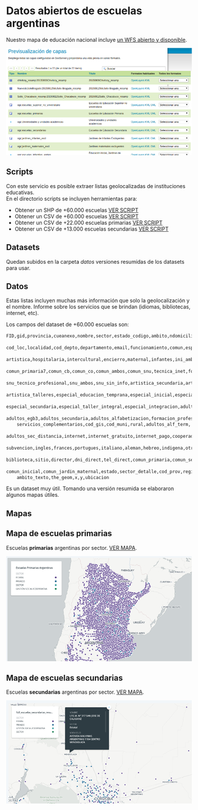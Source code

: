 # Datos abiertos de escuelas argentinas

Nuestro mapa de educación nacional incluye [un WFS abierto y disponible](http://mapa.educacion.gob.ar/geoserver/web/?wicket:bookmarkablePage=:org.geoserver.web.demo.MapPreviewPage).  

![screen-wfs](img/mapa-educacion-wfs.png) 

## Scripts

Con este servicio es posible extraer listas geolocalizadas de instituciones educativas.  
En el directorio scripts se incluyen herramientas para:
 - Obtener un SHP de +60.000 escuelas [VER SCRIPT](scripts/get-shapes.sh)
 - Obtener un CSV de +60.000 escuelas [VER SCRIPT](scripts/get-escuelas.sh)
 - Obtener un CSV de +22.000 escuelas primarias [VER SCRIPT](scripts/get-escuelas-primarias.sh)
 - Obtener un CSV de +13.000 escuelas secundarias [VER SCRIPT](scripts/get-escuelas-secundarias.sh)

## Datasets

Quedan subidos en la carpeta _datos_ versiones resumidas de los datasets para usar.  

## Datos

Estas listas incluyen muchas más información que solo la geolocalización y el nombre. Informe sobre los servicios que se brindan (idiomas, bibliotecas, internet, etc).  

Los campos del dataset de +60.000 escuelas son:

```
FID,gid,provincia,cueanexo,nombre,sector,estado_codigo,ambito,ndomicilio,cod_postal,telefono,
    cod_loc,localidad,cod_depto,departamento,email,funcionamiento,comun,especial,adultos,
    artistica,hospitalaria,intercultural,encierro,maternal,infantes,ini_ambos,comun_primaria6,
    comun_primaria7,comun_cb,comun_co,comun_ambos,comun_snu,tecnica_inet,formacion_docente,
    snu_tecnico_profesional,snu_ambos,snu_sin_info,artistica_secundaria,artistica_snu,
    artistica_talleres,especial_educacion_temprana,especial_inicial,especial_primaria,
    especial_secundaria,especial_taller_integral,especial_integracion,adultos_primaria,
    adultos_egb3,adultos_secundaria,adultos_alfabetizacion,formacion_profesional,
    servicios_complementarios,cod_gis,cod_muni,rural,adultos_alf_term,
    adultos_sec_distancia,internet,internet_gratuito,internet_pago,cooperador,
    subvencion,ingles,frances,portugues,italiano,aleman,hebreo,indigena,otro,
    biblioteca,sitio,director,dni_direct,tel_direct,comun_primaria,comun_secundaria,
    comun_inicial,comun_jardin_maternal,estado,sector_detalle,cod_prov,region_cfe,
    ambito_texto,the_geom,x,y,ubicacion
```

Es un dataset muy útil. Tomando una versión resumida se elaboraron algunos mapas útiles.  

## Mapas

## Mapa de escuelas primarias

Escuelas **primarias** argentinas por sector. [VER MAPA](https://hudson.carto.com/builder/303023ef-9cc2-48d8-a72c-341eb47afd3b/embed).  

![primarias-por-sector](img/primarias-por-sector.png)

## Mapa de escuelas secundarias

Escuelas **secundarias** argentinas por sector. [VER MAPA](https://hudson.carto.com/builder/57e3d376-df28-4e5c-b668-64407a915731/embed).  

![secundarias-por-sector](img/secundarias-por-sector.png)


